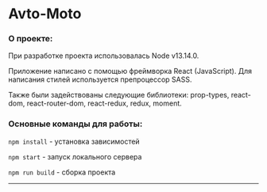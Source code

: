 # Avto-Moto

### О проекте:

При разработке проекта использовалась Node v13.14.0.

Приложение написано с помощью фреймворка React (JavaScript).
Для написания стилей используется препроцессор SASS.

Также были задействованы следующие библиотеки: prop-types, react-dom, react-router-dom, react-redux, redux, moment.

### Основные команды для работы:

`npm install` - установка зависимостей

`npm start` - запуск локального сервера

`npm run build` - сборка проекта

---

